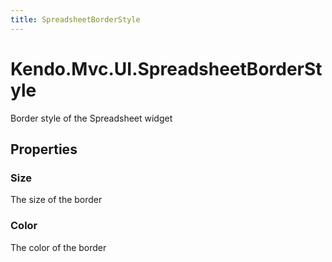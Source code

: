 ```yaml
---
title: SpreadsheetBorderStyle
---
```


# Kendo.Mvc.UI.SpreadsheetBorderStyle
Border style of the Spreadsheet widget



## Properties


### Size

The size of the border

### Color

The color of the border




